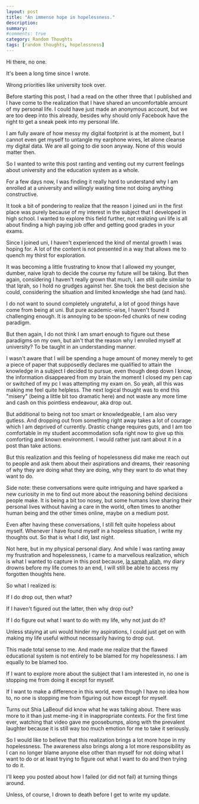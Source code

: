 ```yaml
---
layout: post
title: "An immense hope in hopelessness."
description:
summary:
#comments: true
category: Random Thoughts
tags: [random thoughts, hopelessness]
---
```



Hi there, no one.

It's been a long time since I wrote.

Wrong priorities like university took over.

Before starting this post, I had a read on the other three that I published and I have come to the realization that I have shared an uncomfortable amount of my personal life. I could have just made an anonymous account, but we are too deep into this already, besides why should only Facebook have the right to get a sneak peek into my personal life.

I am fully aware of how messy my digital footprint is at the moment, but I cannot even get myself to untangle my earphone wires, let alone cleanse my digital data. We are all going to die soon anyway. None of this would matter then.

So I wanted to write this post ranting and venting out my current feelings about university and the education system as a whole.

For a few days now, I was finding it really hard to understand why I am enrolled at a university and willingly wasting time not doing anything constructive.

It took a bit of pondering to realize that the reason I joined uni in the first place was purely because of my interest in the subject that I developed in high school. I wanted to explore this field further, not realizing uni life is all about finding a high paying job offer and getting good grades in your exams.

Since I joined uni, I haven't experienced the kind of mental growth I was hoping for. A lot of the content is not presented in a way that allows me to quench my thirst for exploration.

It was becoming a little frustrating to know that I allowed my younger, dumber, naive Iqrah to decide the course my future will be taking. But then again, considering I haven't really grown that much, I am still quite similar to that Iqrah, so I hold no grudges against her. She took the best decision she could, considering the situation and limited knowledge she had (and has).

I do not want to sound completely ungrateful, a lot of good things have come from being at uni. But pure academic-wise, I haven't found it challenging enough. It is annoying to be spoon-fed chunks of new coding paradigm.

But then again, I do not think I am smart enough to figure out these paradigms on my own, but ain't that the reason why I enrolled myself at university? To be taught in an understanding manner.

I wasn't aware that I will be spending a huge amount of money merely to get a piece of paper that supposedly declares me qualified to attain the knowledge in a subject I decided to pursue, even though deep down I know, the information disappeared from my brain the moment I closed my pen cap or switched of my pc I was attempting my exam on.
So yeah, all this was making me feel quite helpless. The next logical thought was to end this "misery" (being a little bit too dramatic here) and not waste any more time and cash on this pointless endeavour, aka drop out.

But additional to being not too smart or knowledgeable, I am also very gutless. And dropping out from something right away takes a lot of courage which I am deprived of currently. Drastic change requires guts, and I am too comfortable in my student accommodation sofa right now to give up this comforting and known environment. I would rather just rant about it in a post than take actions.

But this realization and this feeling of hopelessness did make me reach out to people and ask them about their aspirations and dreams, their reasoning of why they are doing what they are doing, why they want to do what they want to do.

Side note: these conversations were quite intriguing and have sparked a new curiosity in me to find out more about the reasoning behind decisions people make. It is being a bit too nosey, but some humans love sharing their personal lives without having a care in the world, often times to another human being and the other times online, maybe on a medium post.

Even after having these conversations, I still felt quite hopeless about myself.
Whenever I have found myself in a hopeless situation, I write my thoughts out.
So that is what I did, last night.

Not here, but in my physical personal diary. And while I was ranting away my frustration and hopelessness, I came to a marvellous realization, which is what I wanted to capture in this post because, [la samah allah](https://www.google.com/search?q=google+translate+%D9%84%D8%A7+%D8%B3%D9%85%D8%AD+%D8%A7%D9%84%D9%84%D9%87&oq=google+translate+%D9%84%D8%A7+%D8%B3%D9%85%D8%AD+%D8%A7%D9%84%D9%84%D9%87&aqs=chrome..69i57j69i64j69i60l3.422j0j4&sourceid=chrome&ie=UTF-8), my diary drowns before my life comes to an end, I will still be able to access my forgotten thoughts here.

So what I realized is:

If I do drop out, then what?

If I haven't figured out the latter, then why drop out?

If I do figure out what I want to do with my life, why not just do it?

Unless staying at uni would hinder my aspirations, I could just get on with making my life useful without necessarily having to drop out.

This made total sense to me. And made me realize that the flawed educational system is not entirely to be blamed for my hopelessness. I am equally to be blamed too.

If I want to explore more about the subject that I am interested in, no one is stopping me from doing it except for myself.

If I want to make a difference in this world, even though I have no idea how to, no one is stopping me from figuring out how except for myself.

Turns out Shia LaBeouf did know what he was talking about. There was more to it than just meme-ing it in inappropriate contexts. For the first time ever, watching that video gave me goosebumps, along with the prevalent laughter because it is still way too much emotion for me to take it seriously.

So I would like to believe that this realization brings a lot more hope in my hopelessness. The awareness also brings along a lot more responsibility as I can no longer blame anyone else other than myself for not doing what I want to do or at least trying to figure out what I want to do and then trying to do it.

I'll keep you posted about how I failed (or did not fail) at turning things around.

Unless, of course, I drown to death before I get to write my update.
